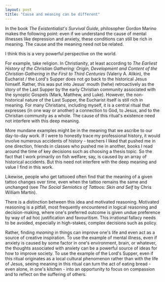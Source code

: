 ```yaml
---
layout: post
title: "Cause and meaning can be different"
---
```

In the book *The Existentialist's Survival Guide*, philosopher Gordon Marino makes the following point: even if we understand the cause of mental illnesses like depression and anxiety, these conditions can still be rich in meaning. The cause and the meaning need not be related.

I think this is a very powerful perspective on the world.

For example, take religion. In Christianity, at least according to *The Earliest History of the Christian Gathering: Origin, Development and Content of the Christian Gathering in the First to Third Centuries* (Valeriy A. Alikin), the Eucharist / the Lord's Supper does not go back to the historical Jesus himself. Rather, this was put into Jesus' mouth (hehe) retroactively as the story of the Last Supper by the early Christian community associated with the synoptic Gospels (Mark, Matthew, and Luke). However, the non-historical nature of the Last Supper, the Eucharist itself is still rich in meaning. For many Christians, including myself, it is a central ritual that expresses (in one way or another) a connection to God, to Jesus, and to the Christian community as a whole. The cause of this ritual's existence need not interfere with this deep meaning.

More mundane examples might be in the meaning that we ascribe to our day-to-day work. If I were to honestly trace my professional history, it would involve numerous accidents of history - teachers I liked that pushed me in one direction, friends in classes who pushed me in another, books I read around the time of key decisions such as choosing a thesis topic. So the fact that I work primarily on fish welfare, say, is caused by an array of historical accidents. But this need not interfere with the deep meaning and value I find in this work.

Likewise, people who get tattooed often find that the meaning of a given tattoo changes over time, even when the tattoo remains the same and unchanged (see *The Social Semiotics of Tattoos: Skin and Self* by Chris William Martin).

There is a distinction between this idea and motivated reasoning. Motivated reasoning is a pitfall, most frequently encountered in logical reasoning and decision-making, where one's preferred outcome is given undue preference by way of ad hoc justification and favouritism. This irrational fallacy needs to be avoided, especially in high-stakes, complex decisions such as policy.

Rather, finding *meaning* in things can improve one's life and even act as a source of creative inspiration. To use the example of mental illness, even if anxiety is caused by some factor in one's environment, brain, or whatever, the thoughts associated with anxiety can be a powerful source of ideas for how to improve society. To use the example of the Lord's Supper, even if this ritual originates as a local cultural phenomenon rather than with the life of Jesus, seeing meaning in this ritual can turn the act of eating bread - even alone, in one's kitchen - into an opportunity to focus on compassion and to reflect on the suffering of others.
